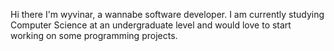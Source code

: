 Hi there
I'm wyvinar, a wannabe software developer. I am currently studying Computer Science at an undergraduate level and would love to start working on some programming projects.

<!---
Wyvinar/Wyvinar is a ✨ special ✨ repository because its `README.md` (this file) appears on your GitHub profile.
You can click the Preview link to take a look at your changes.
--->
